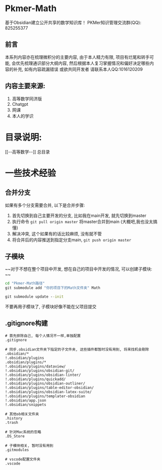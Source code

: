 # Pkmer-Math

基于Obsidian建立公开共享的数学知识库！
PKMer知识管理交流群(QQ): 825255377

## 前言

本系列内容亦在梳理微积分的主要内容, 由于本人精力有限, 项目有烂尾和转手可能, 会优先梳理通识部分大纲内容, 然后根据本人复习掌握情况和偏好决定哪些内容的补充, 如有内容疏漏错误 或欲共同开发者 请联系本人QQ:1016120209

## 内容主要来源:

1. 高等数学同济版
2. Chatgpt
3. 网课
4. 本人的学识

# 目录说明:

[[--高等数学--]] 总目录

# 一些技术经验

## 合并分支

如果有多个分支需要合并, 以下是合并步骤:

1. 首先切换到自己主要开发的分支, 比如我在main开发, 就先切换到master
2. 执行命令 `git pull origin master` 将master合并到main (大概吧,我也没太搞懂)
3. 解决冲突, 这个如果有的话比较麻烦, 没有就不管
4. 将合并后的内容推送到指定分支main,  `git push origin master` 

## ~~子模块~~

~~对于不想在整个项目中开发, 想在自己的项目中开发的情况, 可以创建子模块: ~~

```cmd
cd "Pkmer-Math路径"
git submodule add "你的项目下的Math文件夹" Math

git submodule update --init

```

不要再用子模块了, 子模块好像不能在父项目提交

## .gitignore构建

```.gitignore
# 首先排除自己, 每个人情况不一样,单独配置
.gitignore

# 同步.obsidian文件夹下指定的子文件夹, 这些插件都暂时没有用到, 将来找机会剔除
.obsidian/*
!.obsidian/plugins
.obsidian/plugins/*
!.obsidian/plugins/dataview/
!.obsidian/plugins/obsidian-git/
!.obsidian/plugins/obsidian-linter/
!.obsidian/plugins/quickadd/
!.obsidian/plugins/obsidian-outliner/
!.obsidian/plugins/table-editor-obsidian/
!.obsidian/plugins/obsidian-latex-suite/
!.obsidian/plugins/templater-obsidian
!.obsidian/app.json
!.obsidian/snippets

# 其他ob相关文件夹
.history
.trash

# 针对Mac系统的忽略
.DS_Store

# 子模块相关, 暂时没有用到
.gitmodules

# vscode配置文件夹
.vscode
```
